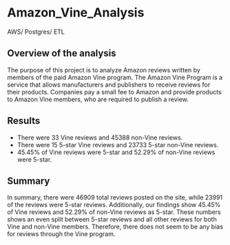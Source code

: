 # Amazon_Vine_Analysis
AWS/ Postgres/ ETL

## Overview of the analysis
The purpose of this project is to analyze Amazon reviews written by members of the paid Amazon Vine program. The Amazon Vine Program is a service that allows manufacturers and publishers to receive reviews for their products. Companies pay a small fee to Amazon and provide products to Amazon Vine members, who are required to publish a review. 

## Results
* There were 33 Vine reviews and 45388 non-Vine reviews. 
* There were 15 5-star Vine reviews and 23733 5-star non-Vine reviews.
* 45.45% of Vine reviews were 5-star and 52.29% of non-Vine reviews were 5-star. 

## Summary 
In summary, there were 46909 total reviews posted on the site, while 23991 of the reviews were 5-star reviews. Additionally, our findings show 45.45% of Vine reviews and 52.29% of non-Vine reviews as 5-star. These numbers shows an even split between 5-star reviews and all other reviews for both Vine and non-Vine members. Therefore, there does not seem to be any bias for reviews through the Vine program. 
